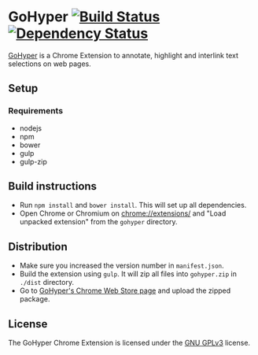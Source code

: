 # GoHyper [![Build Status](https://travis-ci.org/jengeb/gohyper.svg?branch=master)](https://travis-ci.org/jengeb/gohyper) [![Dependency Status](https://gemnasium.com/jengeb/gohyper.svg)](https://gemnasium.com/jengeb/gohyper)

[GoHyper](https://chrome.google.com/webstore/detail/gohyper/bemkdkdpdcepkncpclmcphgaddaameff) is a Chrome Extension to annotate, highlight and interlink text selections on web pages. 

## Setup
### Requirements
* nodejs
* npm
* bower
* gulp
* gulp-zip

## Build instructions
* Run `npm install` and `bower install`. This will set up all dependencies.
* Open Chrome or Chromium on [chrome://extensions/](chrome://extensions/) and "Load unpacked extension" from the `gohyper` directory.

## Distribution
* Make sure you increased the version number in `manifest.json`.
* Build the extension using `gulp`. It will zip all files into `gohyper.zip` in `./dist` directory.
* Go to [GoHyper's Chrome Web Store page](https://chrome.google.com/webstore/developer/edit/bemkdkdpdcepkncpclmcphgaddaameff)
  and upload the zipped package. 

## License
The GoHyper Chrome Extension is licensed under the [GNU GPLv3](https://www.gnu.org/licenses/gpl.html) license.
